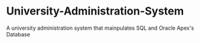 # University-Administration-System
A university administration system that mainpulates SQL and Oracle Apex's Database
